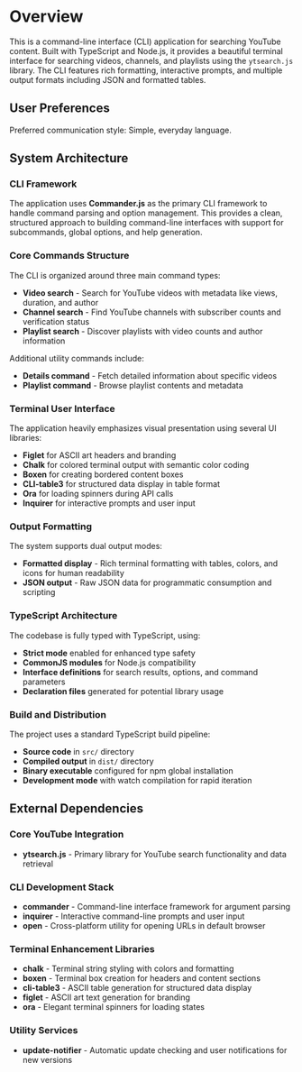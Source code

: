 # Overview

This is a command-line interface (CLI) application for searching YouTube content. Built with TypeScript and Node.js, it provides a beautiful terminal interface for searching videos, channels, and playlists using the `ytsearch.js` library. The CLI features rich formatting, interactive prompts, and multiple output formats including JSON and formatted tables.

## User Preferences

Preferred communication style: Simple, everyday language.

## System Architecture

### CLI Framework

The application uses **Commander.js** as the primary CLI framework to handle command parsing and option management. This provides a clean, structured approach to building command-line interfaces with support for subcommands, global options, and help generation.

### Core Commands Structure

The CLI is organized around three main command types:

- **Video search** - Search for YouTube videos with metadata like views, duration, and author
- **Channel search** - Find YouTube channels with subscriber counts and verification status
- **Playlist search** - Discover playlists with video counts and author information

Additional utility commands include:

- **Details command** - Fetch detailed information about specific videos
- **Playlist command** - Browse playlist contents and metadata

### Terminal User Interface

The application heavily emphasizes visual presentation using several UI libraries:

- **Figlet** for ASCII art headers and branding
- **Chalk** for colored terminal output with semantic color coding
- **Boxen** for creating bordered content boxes
- **CLI-table3** for structured data display in table format
- **Ora** for loading spinners during API calls
- **Inquirer** for interactive prompts and user input

### Output Formatting

The system supports dual output modes:

- **Formatted display** - Rich terminal formatting with tables, colors, and icons for human readability
- **JSON output** - Raw JSON data for programmatic consumption and scripting

### TypeScript Architecture

The codebase is fully typed with TypeScript, using:

- **Strict mode** enabled for enhanced type safety
- **CommonJS modules** for Node.js compatibility
- **Interface definitions** for search results, options, and command parameters
- **Declaration files** generated for potential library usage

### Build and Distribution

The project uses a standard TypeScript build pipeline:

- **Source code** in `src/` directory
- **Compiled output** in `dist/` directory
- **Binary executable** configured for npm global installation
- **Development mode** with watch compilation for rapid iteration

## External Dependencies

### Core YouTube Integration

- **ytsearch.js** - Primary library for YouTube search functionality and data retrieval

### CLI Development Stack

- **commander** - Command-line interface framework for argument parsing
- **inquirer** - Interactive command-line prompts and user input
- **open** - Cross-platform utility for opening URLs in default browser

### Terminal Enhancement Libraries

- **chalk** - Terminal string styling with colors and formatting
- **boxen** - Terminal box creation for headers and content sections
- **cli-table3** - ASCII table generation for structured data display
- **figlet** - ASCII art text generation for branding
- **ora** - Elegant terminal spinners for loading states

### Utility Services

- **update-notifier** - Automatic update checking and user notifications for new versions
